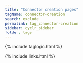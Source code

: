 ```yaml
---
title: "Connector creation pages"
tagName: connector-creation
search: exclude
permalink: tag_connector-creation
sidebar: cyclr_sidebar
folder: tags
---
```


{% include taglogic.html %}

{% include links.html %}
